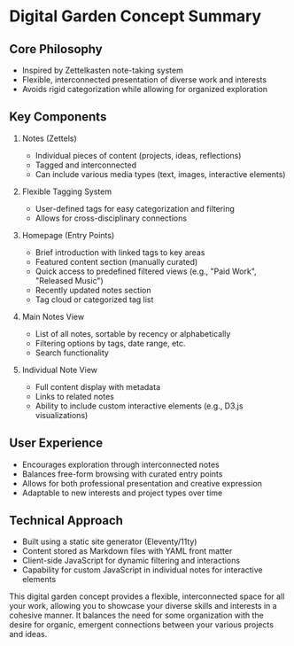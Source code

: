 # Digital Garden Concept Summary

## Core Philosophy
- Inspired by Zettelkasten note-taking system
- Flexible, interconnected presentation of diverse work and interests
- Avoids rigid categorization while allowing for organized exploration

## Key Components

1. Notes (Zettels)
   - Individual pieces of content (projects, ideas, reflections)
   - Tagged and interconnected
   - Can include various media types (text, images, interactive elements)

2. Flexible Tagging System
   - User-defined tags for easy categorization and filtering
   - Allows for cross-disciplinary connections

3. Homepage (Entry Points)
   - Brief introduction with linked tags to key areas
   - Featured content section (manually curated)
   - Quick access to predefined filtered views (e.g., "Paid Work", "Released Music")
   - Recently updated notes section
   - Tag cloud or categorized tag list

4. Main Notes View
   - List of all notes, sortable by recency or alphabetically
   - Filtering options by tags, date range, etc.
   - Search functionality

5. Individual Note View
   - Full content display with metadata
   - Links to related notes
   - Ability to include custom interactive elements (e.g., D3.js visualizations)

## User Experience
- Encourages exploration through interconnected notes
- Balances free-form browsing with curated entry points
- Allows for both professional presentation and creative expression
- Adaptable to new interests and project types over time

## Technical Approach
- Built using a static site generator (Eleventy/11ty)
- Content stored as Markdown files with YAML front matter
- Client-side JavaScript for dynamic filtering and interactions
- Capability for custom JavaScript in individual notes for interactive elements

This digital garden concept provides a flexible, interconnected space for all your work, allowing you to showcase your diverse skills and interests in a cohesive manner. It balances the need for some organization with the desire for organic, emergent connections between your various projects and ideas.